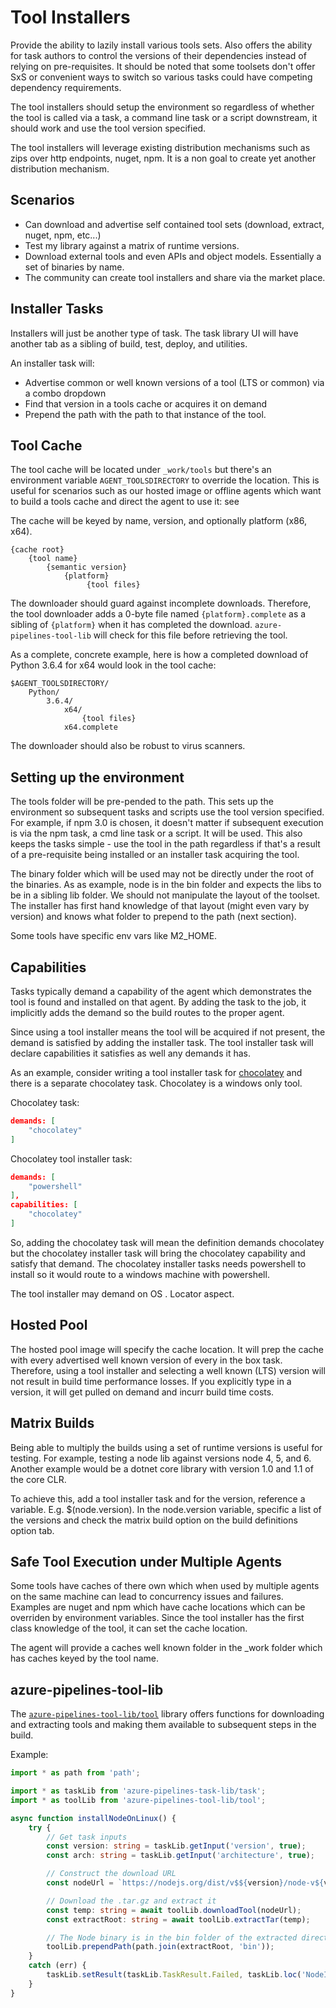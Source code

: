 # Tool Installers

Provide the ability to lazily install various tools sets.  Also offers the ability for task authors to control the versions of their dependencies instead of relying on pre-requisites.  It should be noted that some toolsets don't offer SxS or convenient ways to switch so various tasks could have competing dependency requirements.

The tool installers should setup the environment so regardless of whether the tool is called via a task, a command line task or a script downstream, it should work and use the tool version specified.

The tool installers will leverage existing distribution mechanisms such as zips over http endpoints, nuget, npm.  It is a non goal to create yet another distribution mechanism.

## Scenarios

  - Can download and advertise self contained tool sets (download, extract, nuget, npm, etc...)
  - Test my library against a matrix of runtime versions.
  - Download external tools and even APIs and object models.  Essentially a set of binaries by name.
  - The community can create tool installers and share via the market place.

## Installer Tasks

Installers will just be another type of task.  The task library UI will have another tab as a sibling of build, test, deploy, and utilities.

An installer task will:  

  - Advertise common or well known versions of a tool (LTS or common) via a combo dropdown
  - Find that version in a tools cache or acquires it on demand
  - Prepend the path with the path to that instance of the tool.


## Tool Cache

The tool cache will be located under `_work/tools` but there's an environment variable `AGENT_TOOLSDIRECTORY` to override the location.  This is useful for scenarios such as our hosted image or offline agents which want to build a tools cache and direct the agent to use it: see 

The cache will be keyed by name, version, and optionally platform (x86, x64).

```
{cache root}
    {tool name}
        {semantic version}
            {platform}
                 {tool files}
```

The downloader should guard against incomplete downloads. Therefore, the tool downloader adds a 0-byte file named `{platform}.complete` as a sibling of `{platform}` when it has completed the download. `azure-pipelines-tool-lib` will check for this file before retrieving the tool.

As a complete, concrete example, here is how a completed download of Python 3.6.4 for x64 would look in the tool cache:

```
$AGENT_TOOLSDIRECTORY/
    Python/
        3.6.4/
            x64/
                {tool files}
            x64.complete
```

The downloader should also be robust to virus scanners.

## Setting up the environment

The tools folder will be pre-pended to the path.  This sets up the environment so subsequent tasks and scripts use the tool version specified.  For example, if npm 3.0 is chosen, it doesn't matter if subsequent execution is via the npm task, a cmd line task or a script.  It will be used.  This also keeps the tasks simple - use the tool in the path regardless if that's a result of a pre-requisite being installed or an installer task acquiring the tool.  

The binary folder which will be used may not be directly under the root of the binaries.  As as example, node is in the bin folder and expects the libs to be in a sibling lib folder.  We should not manipulate the layout of the toolset.  The installer has first hand knowledge of that layout (might even vary by version) and knows what folder to prepend to the path (next section).

Some tools have specific  env vars like M2_HOME.

## Capabilities

Tasks typically demand a capability of the agent which demonstrates the tool is found and installed on that agent.  By adding the task to the job, it implicitly adds the demand so the build routes to the proper agent.

Since using a tool installer means the tool will be acquired if not present, the demand is satisfied by adding the installer task.  The tool installer task will declare capabilities it satisfies as well any demands it has.

As an example, consider writing a tool installer task for [chocolatey](https://chocolatey.org) and there is a separate chocolatey task.  Chocolatey is a windows only tool.

Chocolatey task:
```JSON
demands: [
    "chocolatey"
]
``` 

Chocolatey tool installer task:
```JSON
demands: [
    "powershell"
],
capabilities: [
    "chocolatey"
]
```

So, adding the chocolatey task will mean the definition demands chocolatey but the chocolatey installer task will bring the chocolatey capability and satisfy that demand.  The chocolatey installer tasks needs powershell to install so it would route to a windows machine with powershell.

The tool installer may demand on OS .  Locator aspect.

## Hosted Pool

The hosted pool image will specify the cache location.  It will prep the cache with every advertised well known version of every in the box task.  Therefore, using a tool installer and selecting a well known (LTS) version will not result in build time performance losses.  If you explicitly type in a version, it will get pulled on demand and incurr build time costs.

## Matrix Builds

Being able to multiply the builds using a set of runtime versions is useful for testing.  For example, testing a node lib against versions node 4, 5, and 6.  Another example would be a dotnet core library with version 1.0 and 1.1 of the core CLR.

To achieve this, add a tool installer task and for the version, reference a variable.  E.g. $(node.version).  In the node.version variable, specific a list of the versions and check the matrix build option on the build definitions option tab.

## Safe Tool Execution under Multiple Agents 

Some tools have caches of there own which when used by multiple agents on the same machine can lead to concurrency issues and failures.  Examples are nuget and npm which have cache locations which can be overriden by environment variables.  Since the tool installer has the first class knowledge of the tool, it can set the cache location.

The agent will provide a caches well known folder in the _work folder which has caches keyed by the tool name.

## azure-pipelines-tool-lib

The [`azure-pipelines-tool-lib/tool`](https://github.com/Microsoft/azure-pipelines-tool-lib/blob/master/tool.ts) library offers functions for downloading and extracting tools and making them available to subsequent steps in the build.

Example:
```TypeScript
import * as path from 'path';

import * as taskLib from 'azure-pipelines-task-lib/task';
import * as toolLib from 'azure-pipelines-tool-lib/tool';

async function installNodeOnLinux() {
    try {
        // Get task inputs
        const version: string = taskLib.getInput('version', true);
        const arch: string = taskLib.getInput('architecture', true);

        // Construct the download URL
        const nodeUrl = `https://nodejs.org/dist/v$${version}/node-v${version}-linux-${arch}.tar.gz`;

        // Download the .tar.gz and extract it
        const temp: string = await toolLib.downloadTool(nodeUrl);
        const extractRoot: string = await toolLib.extractTar(temp);

        // The Node binary is in the bin folder of the extracted directory
        toolLib.prependPath(path.join(extractRoot, 'bin'));
    }
    catch (err) {
        taskLib.setResult(taskLib.TaskResult.Failed, taskLib.loc('NodeInstallerFailed', err.message));
    }
}
```

